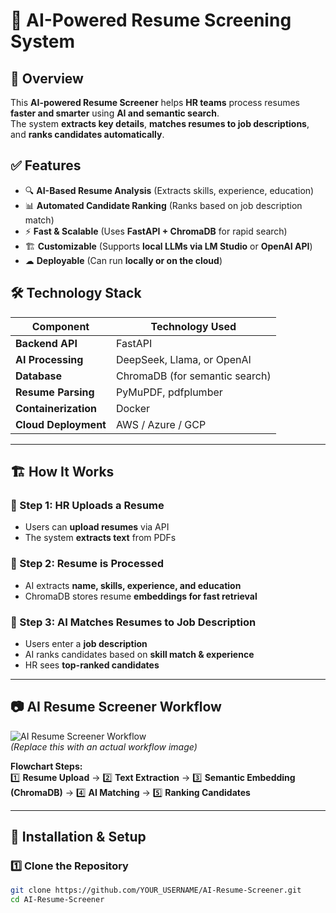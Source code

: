 # 🚀 AI-Powered Resume Screening System

## 📌 Overview
This **AI-powered Resume Screener** helps **HR teams** process resumes **faster and smarter** using **AI and semantic search**.  
The system **extracts key details**, **matches resumes to job descriptions**, and **ranks candidates automatically**.

## ✅ Features
- 🔍 **AI-Based Resume Analysis** (Extracts skills, experience, education)  
- 📊 **Automated Candidate Ranking** (Ranks based on job description match)  
- ⚡ **Fast & Scalable** (Uses **FastAPI + ChromaDB** for rapid search)  
- 🏗 **Customizable** (Supports **local LLMs via LM Studio** or **OpenAI API**)  
- ☁ **Deployable** (Can run **locally or on the cloud**)  

## 🛠 Technology Stack
| **Component**   | **Technology Used** |
|---------------|------------------|
| **Backend API** | FastAPI |
| **AI Processing** | DeepSeek, Llama, or OpenAI |
| **Database** | ChromaDB (for semantic search) |
| **Resume Parsing** | PyMuPDF, pdfplumber |
| **Containerization** | Docker |
| **Cloud Deployment** | AWS / Azure / GCP |

---

## 🏗 How It Works
### **🔹 Step 1: HR Uploads a Resume**
- Users can **upload resumes** via API  
- The system **extracts text** from PDFs

### **🔹 Step 2: Resume is Processed**
- AI extracts **name, skills, experience, and education**  
- ChromaDB stores resume **embeddings for fast retrieval**

### **🔹 Step 3: AI Matches Resumes to Job Description**
- Users enter a **job description**  
- AI ranks candidates based on **skill match & experience**  
- HR sees **top-ranked candidates**

---

## 📷 **AI Resume Screener Workflow**
![AI Resume Screener Workflow](https://via.placeholder.com/800x400?text=Flowchart+Image)  
*(Replace this with an actual workflow image)*  

**Flowchart Steps:**  
1️⃣ **Resume Upload** → 2️⃣ **Text Extraction** → 3️⃣ **Semantic Embedding (ChromaDB)** → 4️⃣ **AI Matching** → 5️⃣ **Ranking Candidates**  

---

## 🚀 Installation & Setup

### **1️⃣ Clone the Repository**
```sh
git clone https://github.com/YOUR_USERNAME/AI-Resume-Screener.git
cd AI-Resume-Screener
